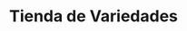 ---
title: "Tienda de Variedades"
url: /ciudad-satelite/tienda-de-variedades-calle-30-a/
shop: comodidad
---
